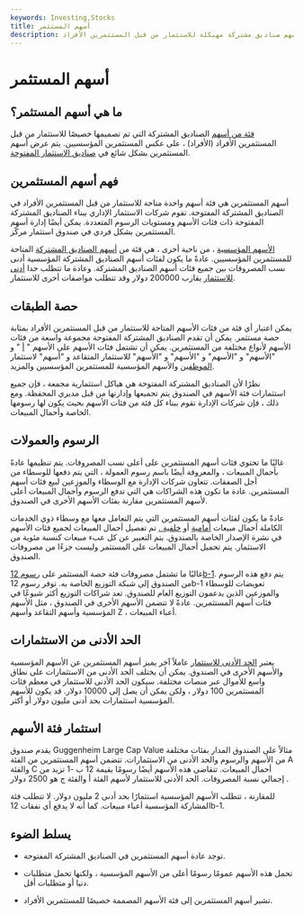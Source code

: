 ```yaml
---
keywords: Investing,Stocks
title: أسهم المستثمر
description: أسهم المستثمرين هي أسهم صناديق مشتركة مهيكلة للاستثمار من قبل المستثمرين الأفراد.
---
```


# أسهم المستثمر
## ما هي أسهم المستثمر؟

[فئة من أسهم](/share_class) الصناديق المشتركة التي تم تصميمها خصيصًا للاستثمار من قبل المستثمرين الأفراد (الأفراد) ، على عكس المستثمرين المؤسسيين. يتم عرض أسهم المستثمرين بشكل شائع في [صناديق الاستثمار المفتوحة](/open-endfund).

## فهم أسهم المستثمرين

أسهم المستثمرين هي فئة أسهم واحدة متاحة للاستثمار من قبل المستثمرين الأفراد في الصناديق المشتركة المفتوحة. تقوم شركات الاستثمار الإداري ببناء الصناديق المشتركة المفتوحة ذات فئات الأسهم ومستويات الرسوم المتعددة. يمكن أيضًا إدارة أسهم المستثمرين بشكل فردي في صندوق استثمار مركّز.

[الأسهم المؤسسية](/institutionalshares) ، من ناحية أخرى ، هي فئة من [أسهم الصناديق المشتركة](/shares) المتاحة للمستثمرين المؤسسيين. عادةً ما يكون لفئات أسهم الصناديق المشتركة المؤسسية أدنى نسب المصروفات بين جميع فئات أسهم الصناديق المشتركة. وعادة ما تتطلب حدا [أدنى للاستثمار](/minimum_investment) يقارب 200000 دولار وقد تتطلب مواصفات أخرى للاستثمار.

## حصة الطبقات

يمكن اعتبار أي فئة من فئات الأسهم المتاحة للاستثمار من قبل المستثمرين الأفراد بمثابة حصة مستثمر. يمكن أن تقدم الصناديق المشتركة المفتوحة مجموعة واسعة من فئات الأسهم لأنواع مختلفة من المستثمرين. يمكن أن تشتمل فئات الأسهم على الأسهم " [أ](/z-share) " و "الأسهم" و "الأسهم" و "الأسهم" و "الأسهم" للاستثمار المتقاعد و "أسهم" لاستثمار [الموظفين](/z-share) والأسهم المؤسسية للمستثمرين المؤسسيين والمزيد.

نظرًا لأن الصناديق المشتركة المفتوحة هي هياكل استثمارية مجمعة ، فإن جميع استثمارات فئة الأسهم في الصندوق يتم تجميعها وإدارتها من قبل مديري المحفظة. ومع ذلك ، فإن شركات الإدارة تقوم ببناء كل فئة من فئات الأسهم بحيث يكون لها رسومها الخاصة وأحمال المبيعات.

## الرسوم والعمولات

غالبًا ما تحتوي فئات أسهم المستثمرين على أعلى نسب المصروفات. يتم تنظيمها عادةً بأحمال المبيعات ، والمعروفة أيضًا باسم رسوم العمولة ، التي يتم دفعها للوسطاء من أجل الصفقات. تتعاون شركات الإدارة مع الوسطاء والموزعين لبيع فئات أسهم المستثمرين. عادة ما تكون هذه الشراكات هي التي تدفع الرسوم وأحمال المبيعات أعلى لأسهم المستثمرين مقارنة بفئات الأسهم الأخرى في الصندوق.

عادةً ما يكون لفئات أسهم المستثمرين التي يتم التعامل معها مع وسطاء ذوي الخدمات الكاملة أحمال مبيعات [أمامية](/front-endload) أو [خلفية .](/back-end-load) تم تفصيل أحمال المبيعات لجميع فئات الأسهم في نشرة الإصدار الخاصة بالصندوق. يتم التعبير عن كل عبء مبيعات كنسبة مئوية من الاستثمار. يتم تحميل أحمال المبيعات على المستثمر وليست جزءًا من مصروفات الصندوق.

غالبًا ما تشتمل مصروفات فئة حصة المستثمر على [رسوم 12b-1](/12b-1fees). يتم دفع هذه الرسوم من الصندوق إلى شبكة التوزيع الخاصة به. توفر رسوم 12b-1 تعويضات للوسطاء والموزعين الذين يدعمون التوزيع العام للصندوق. تعد شراكات التوزيع أكثر شيوعًا في فئات أسهم المستثمرين. عادةً لا تتضمن الأسهم الأخرى في الصندوق ، مثل الأسهم المؤسسية وأسهم التقاعد وأسهم Z ، أعباء المبيعات.

## الحد الأدنى من الاستثمارات

يعتبر [الحد الأدنى للاستثمار](/minimum_investment) عاملاً آخر يميز أسهم المستثمرين عن الأسهم المؤسسية والأسهم الأخرى في الصندوق. يمكن أن يختلف الحد الأدنى من الاستثمارات على نطاق واسع للأموال عبر منصات مختلفة. سيكون الحد الأدنى للاستثمار في معظم فئات المستثمرين 100 دولار ، ولكن يمكن أن يصل إلى 10000 دولار. قد يكون للأسهم المؤسسية استثمارات بحد أدنى مليون دولار أو أكثر.

## استثمار فئة الأسهم

يقدم صندوق Guggenheim Large Cap Value مثالاً على الصندوق المدار بفئات مختلفة من الأسهم والرسوم والحد الأدنى من الاستثمارات. تتضمن أسهم المستثمرين من الفئة A والفئة C أحمال المبيعات. تتقاضى هذه الأسهم أيضًا رسومًا بقيمة 12 ب -1 تزيد من إجمالي نسبة المصروفات. الحد الأدنى للاستثمار لأسهم الفئة أ والفئة ج هو 2500 دولار .

للمقارنة ، تتطلب الأسهم المؤسسية استثمارًا بحد أدنى 2 مليون دولار. لا تتطلب فئة المشاركة المؤسسية أعباء مبيعات. كما أنه لا يدفع أي نفقات 12b-1.

## يسلط الضوء

- توجد عادة أسهم المستثمرين في الصناديق المشتركة المفتوحة.

- تحمل هذه الأسهم عمومًا رسومًا أعلى من الأسهم المؤسسية ، ولكنها تحمل متطلبات دنيا أو متطلبات أقل.

- تشير أسهم المستثمرين إلى فئة الأسهم المصممة خصيصًا للمستثمرين الأفراد.

